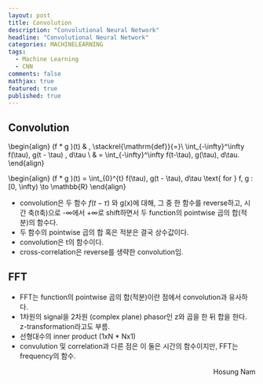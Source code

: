 ```yaml
---
layout: post
title: Convolution
description: "Convolutional Neural Network"
headline: "Convolutional Neural Network"
categories: MACHINELEARNING
tags: 
  - Machine Learning
  - CNN
comments: false
mathjax: true
featured: true
published: true
---
```



## Convolution

\begin{align}
(f * g )(t) & \, \stackrel{\mathrm{def}}{=}\ \int_{-\infty}^\infty f(\tau)\, g(t - \tau) \, d\tau \\
& = \int_{-\infty}^\infty f(t-\tau)\, g(\tau)\, d\tau.
\end{align}  

\begin{align}
(f * g )(t) = \int_{0}^{t} f(\tau)\, g(t - \tau)\, d\tau \text{ for } f, g : [0, \infty) \to \mathbb{R}
\end{align}

- convolution은 두 함수 $f(t-\tau)$ 와 g(x)에 대해, 그 중 한 함수를 reverse하고, 시간 축(t축)으로 -∞에서 +∞로 shift하면서 두 function의 pointwise 곱의 합(적분)의 함수다.
- 두 함수의 pointwise 곱의 합 혹은 적분은 결국 상수값이다.
- convolution은 t의 함수이다.
- cross-correlation은 reverse를 생략한 convolution임.

## FFT
- FFT는 function의 pointwise 곱의 합(적분)이란 점에서 convolution과 유사하다.
- 1차원의 signal을 2차원 (complex plane) phasor인 z와 곱을 한 뒤 합을 한다. z-transformation라고도 부름.
- 선형대수의 inner product (1xN * Nx1)
- convulution 및 correlation과 다른 점은 이 둘은 시간의 함수이지만, FFT는 frequency의 함수.




<p align="right"> Hosung Nam <p>
